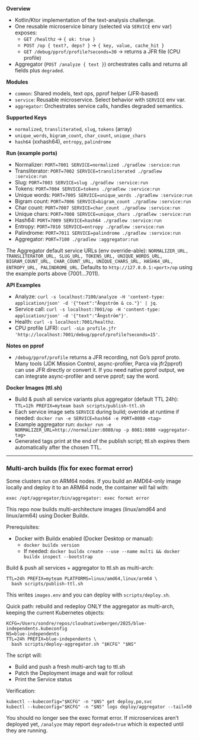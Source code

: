 **Overview**
- Kotlin/Ktor implementation of the text-analysis challenge.
- One reusable microservice binary (selected via `SERVICE` env var) exposes:
  - `GET /healthz` → `{ ok: true }`
  - `POST /op { text?, deps? }` → `{ key, value, cache_hit }`
  - `GET /debug/pprof/profile?seconds=30` → returns a JFR file (CPU profile)
- Aggregator (`POST /analyze { text }`) orchestrates calls and returns all fields plus `degraded`.

**Modules**
- `common`: Shared models, text ops, pprof helper (JFR-based)
- `service`: Reusable microservice. Select behavior with `SERVICE` env var.
- `aggregator`: Orchestrates service calls, handles degraded semantics.

**Supported Keys**
- `normalized`, `transliterated`, `slug`, `tokens` (array)
- `unique_words`, `bigram_count`, `char_count`, `unique_chars`
- `hash64` (xxhash64), `entropy`, `palindrome`

**Run (example ports)**
- Normalizer: `PORT=7001 SERVICE=normalized ./gradlew :service:run`
- Transliterator: `PORT=7002 SERVICE=transliterated ./gradlew :service:run`
- Slug: `PORT=7003 SERVICE=slug ./gradlew :service:run`
- Tokens: `PORT=7004 SERVICE=tokens ./gradlew :service:run`
- Unique words: `PORT=7005 SERVICE=unique_words ./gradlew :service:run`
- Bigram count: `PORT=7006 SERVICE=bigram_count ./gradlew :service:run`
- Char count: `PORT=7007 SERVICE=char_count ./gradlew :service:run`
- Unique chars: `PORT=7008 SERVICE=unique_chars ./gradlew :service:run`
- Hash64: `PORT=7009 SERVICE=hash64 ./gradlew :service:run`
- Entropy: `PORT=7010 SERVICE=entropy ./gradlew :service:run`
- Palindrome: `PORT=7011 SERVICE=palindrome ./gradlew :service:run`
- Aggregator: `PORT=7100 ./gradlew :aggregator:run`

The Aggregator default service URLs (env override-able):
`NORMALIZER_URL, TRANSLITERATOR_URL, SLUG_URL, TOKENS_URL, UNIQUE_WORDS_URL, BIGRAM_COUNT_URL, CHAR_COUNT_URL, UNIQUE_CHARS_URL, HASH64_URL, ENTROPY_URL, PALINDROME_URL`.
Defaults to `http://127.0.0.1:<port>/op` using the example ports above (7001…7011).

**API Examples**
- Analyze: `curl -s localhost:7100/analyze -H 'content-type: application/json' -d '{"text":"Ångström & co."}' | jq`.
- Service call: `curl -s localhost:7001/op -H 'content-type: application/json' -d '{"text":"Ångström"}'`.
- Health: `curl -s localhost:7001/healthz`.
- CPU profile (JFR): `curl -sLo profile.jfr 'http://localhost:7001/debug/pprof/profile?seconds=15'`.

**Notes on pprof**
- `/debug/pprof/profile` returns a JFR recording, not Go’s pprof proto. Many tools (JDK Mission Control, async-profiler, Parca via jfr2pprof) can use JFR directly or convert it. If you need native pprof output, we can integrate async-profiler and serve pprof; say the word.

**Docker Images (ttl.sh)**
- Build & push all service variants plus aggregator (default TTL 24h): `TTL=12h PREFIX=myteam bash scripts/publish-ttl.sh`
- Each service image sets `SERVICE` during build; override at runtime if needed: `docker run -e SERVICE=hash64 -e PORT=8080 <tag>`
- Example aggregator run: `docker run -e NORMALIZER_URL=http://normalizer:8080/op -p 8081:8080 <aggregator-tag>`
- Generated tags print at the end of the publish script; ttl.sh expires them automatically after the chosen TTL.



---

### Multi-arch builds (fix for exec format error)
Some clusters run on ARM64 nodes. If you build an AMD64-only image locally and deploy it to an ARM64 node, the container will fail with:

`exec /opt/aggregator/bin/aggregator: exec format error`

This repo now builds multi-architecture images (linux/amd64 and linux/arm64) using Docker Buildx.

Prerequisites:
- Docker with Buildx enabled (Docker Desktop or manual):
  - `docker buildx version`
  - If needed: `docker buildx create --use --name multi && docker buildx inspect --bootstrap`

Build & push all services + aggregator to ttl.sh as multi-arch:
```
TTL=24h PREFIX=myteam PLATFORMS=linux/amd64,linux/arm64 \
  bash scripts/publish-ttl.sh
```
This writes `images.env` and you can deploy with `scripts/deploy.sh`.

Quick path: rebuild and redeploy ONLY the aggregator as multi-arch, keeping the current Kubernetes objects:
```
KCFG=/Users/sondre/repos/cloudnativebergen/2025/blue-independents.kubeconfig
NS=blue-independents
TTL=24h PREFIX=blue-independents \
  bash scripts/deploy-aggregator.sh "$KCFG" "$NS"
```
The script will:
- Build and push a fresh multi-arch tag to ttl.sh
- Patch the Deployment image and wait for rollout
- Print the Service status

Verification:
```
kubectl --kubeconfig="$KCFG" -n "$NS" get deploy,po,svc
kubectl --kubeconfig="$KCFG" -n "$NS" logs deploy/aggregator --tail=50
```
You should no longer see the exec format error. If microservices aren’t deployed yet, `/analyze` may report `degraded=true` which is expected until they are running.
